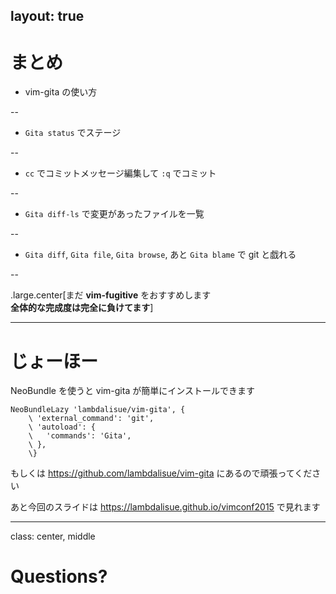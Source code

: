 layout: true
---
# まとめ
- vim-gita の使い方

--

  - `Gita status` でステージ

--

  - `cc` でコミットメッセージ編集して `:q` でコミット

--

  - `Gita diff-ls` で変更があったファイルを一覧

--

  - `Gita diff`, `Gita file`, `Gita browse`, あと `Gita blame` で git と戯れる

--

.large.center[まだ **vim-fugitive** をおすすめします<br>**全体的な完成度は完全に負けてます**]

---
# じょーほー

NeoBundle を使うと vim-gita が簡単にインストールできます

```vim
NeoBundleLazy 'lambdalisue/vim-gita', {
    \ 'external_command': 'git',
    \ 'autoload': {
    \   'commands': 'Gita',
    \ },
    \}
```

もしくは https://github.com/lambdalisue/vim-gita にあるので頑張ってください

あと今回のスライドは https://lambdalisue.github.io/vimconf2015 で見れます

---
class: center, middle
# Questions?

